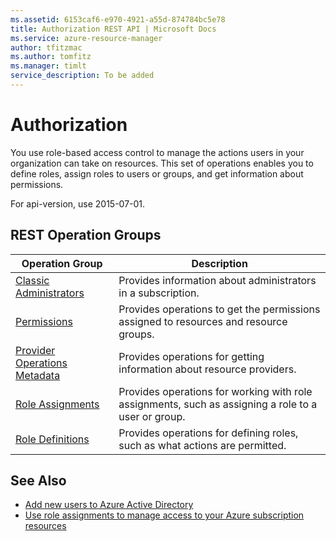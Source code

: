 ```yaml
---
ms.assetid: 6153caf6-e970-4921-a55d-874784bc5e78
title: Authorization REST API | Microsoft Docs
ms.service: azure-resource-manager
author: tfitzmac
ms.author: tomfitz
ms.manager: timlt
service_description: To be added
---
```


# Authorization

You use role-based access control to manage the actions users in your organization can take on resources. This set of operations enables you to define roles, assign roles to users or groups, and get information about permissions.

For api-version, use 2015-07-01.

## REST Operation Groups

| Operation Group                                   | Description |
|---------------------------------------------------|-------------|
| [Classic Administrators](xref:management.azure.com.authorization.classicadministrators) | Provides information about administrators in a subscription. |
| [Permissions](xref:management.azure.com.authorization.permissions)                      | Provides operations to get the permissions assigned to resources and resource groups. |
| [Provider Operations Metadata](xref:management.azure.com.authorization.provideroperationsmetadata) | Provides operations for getting information about resource providers. |
| [Role Assignments](xref:management.azure.com.authorization.roleassignments)             | Provides operations for working with role assignments, such as assigning a role to a user or group. |
| [Role Definitions](xref:management.azure.com.authorization.roledefinitions)             | Provides operations for defining roles, such as what actions are permitted. |

## See Also

- [Add new users to Azure Active Directory](https://docs.microsoft.com/azure/active-directory/active-directory-users-create-azure-portal)
- [Use role assignments to manage access to your Azure subscription resources](https://docs.microsoft.com/azure/active-directory/role-based-access-control-configure)